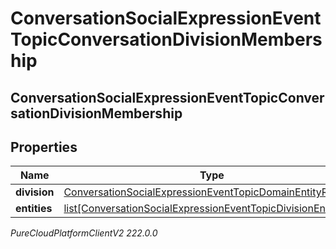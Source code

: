 # ConversationSocialExpressionEventTopicConversationDivisionMembership

## ConversationSocialExpressionEventTopicConversationDivisionMembership

## Properties

|Name | Type | Description | Notes|
|------------ | ------------- | ------------- | -------------|
| **division** | [ConversationSocialExpressionEventTopicDomainEntityRef](ConversationSocialExpressionEventTopicDomainEntityRef) |  | [optional] |
| **entities** | [list[ConversationSocialExpressionEventTopicDivisionEntityRef]](ConversationSocialExpressionEventTopicDivisionEntityRef) |  | [optional] |



_PureCloudPlatformClientV2 222.0.0_

